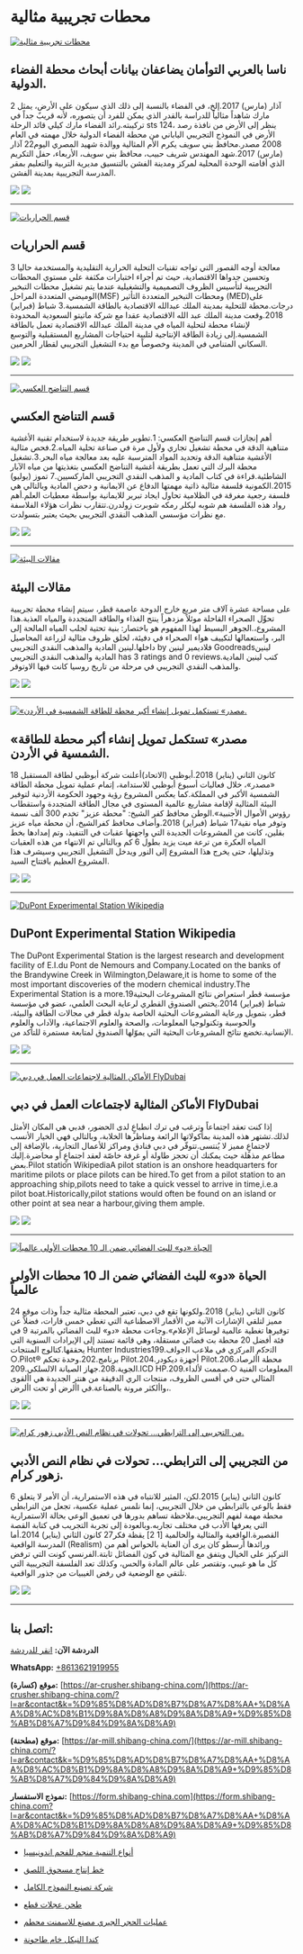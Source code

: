# محطات تجريبية مثالية

<a href="https://swt.shibang-china.com/?l=ar&img&k=%D9%85%D8%AD%D8%B7%D8%A7%D8%AA+%D8%AA%D8%AC%D8%B1%D9%8A%D8%A8%D9%8A%D8%A9+%D9%85%D8%AB%D8%A7%D9%84%D9%8A%D8%A9" target="_blank">![محطات تجريبية مثالية](http://static.shibang-china.com/all-800x300/703.jpg)</a>

## ناسا بالعربي التوأمان يضاعفان بيانات أبحاث محطة الفضاء الدولية.
2 آذار (مارس) 2017.إلخ، في الفضاء بالنسبة إلى ذلك الذي سيكون على الأرض، يمثل مارك شاهداً مثالياً للدراسة بالقدر الذي يمكن للفرد أن يتصوره، لأنه قريبٌ جداً في تركيبته.رائد الفضاء مارك كيلي قائد الرحلة sts 124، ينظر إلى الأرض من نافذة رصد الأرض في النموذج التجريبي الياباني من محطة الفضاء الدولية خلال مهمته في العام 2008 مصدر.محافظ بني سويف يكرم الأم المثالية ووالدة شهيد المصري اليوم22 آذار (مارس) 2017.شهد المهندس شريف حبيب، محافظ بني سويف، الأربعاء، حفل التكريم الذي أقامته الوحدة المحلية لمركز ومدينة الفشن بالتنسيق مديرية التربية والتعليم بمقر المدرسة التجريبية بمدينة الفشن.


<a href="https://whatsapp.shibangsoft.com/WhatsApp.php" target="_blank" title="WhatsApp">![](http://static.shibang-china.com/icon/whatsapp.png)</a> <a href="https://swt.shibang-china.com/?l=ar&icon&k=%D9%85%D8%AD%D8%B7%D8%A7%D8%AA+%D8%AA%D8%AC%D8%B1%D9%8A%D8%A8%D9%8A%D8%A9+%D9%85%D8%AB%D8%A7%D9%84%D9%8A%D8%A9" target="_blank">![](http://static.shibang-china.com/icon/chat-ar.png)</a>

---

<a href="https://swt.shibang-china.com/?l=ar&img&k=%D9%85%D8%AD%D8%B7%D8%A7%D8%AA+%D8%AA%D8%AC%D8%B1%D9%8A%D8%A8%D9%8A%D8%A9+%D9%85%D8%AB%D8%A7%D9%84%D9%8A%D8%A9" target="_blank">![قسم الحراريات](http://static.shibang-china.com/all-800x300/1081.jpg)</a>

## قسم الحراريات
3 معالجة أوجه القصور التي تواجه تقنيات التحلية الحرارية التقليدية والمستخدمة حاليا وتحسين جدواها الاقتصادية، حيث تم أجراء اختبارات مكثفة علي مستوي المحطات التجريبية لتأسيس الظروف التصميمية والتشغيلية عندما يتم تشغيل محطات التبخير الوميضي المتعددة المراحل(MSF) ومحطات التبخير المتعددة التأثير (MED)على درجات.محطة للتحلية بمدينة الملك عبدالله الاقتصادية بالطاقة الشمسية.3 شباط (فبراير) 2018.وقعت مدينة الملك عبد الله الاقتصادية عقدا مع شركة ماتيتو السعودية المحدودة لإنشاء محطة لتحلية المياه في مدينة الملك عبدالله الاقتصادية تعمل بالطاقة الشمسية.إلى زيادة الطاقة الإنتاجية لتلبية احتياجات المشاريع المستقبلية والتوسع السكاني المتنامي في المدينة وخصوصاً مع بدء التشغيل التجريبي لقطار الحرمين.


<a href="https://whatsapp.shibangsoft.com/WhatsApp.php" target="_blank" title="WhatsApp">![](http://static.shibang-china.com/icon/whatsapp.png)</a> <a href="https://swt.shibang-china.com/?l=ar&icon&k=%D9%85%D8%AD%D8%B7%D8%A7%D8%AA+%D8%AA%D8%AC%D8%B1%D9%8A%D8%A8%D9%8A%D8%A9+%D9%85%D8%AB%D8%A7%D9%84%D9%8A%D8%A9" target="_blank">![](http://static.shibang-china.com/icon/chat-ar.png)</a>

---

<a href="https://swt.shibang-china.com/?l=ar&img&k=%D9%85%D8%AD%D8%B7%D8%A7%D8%AA+%D8%AA%D8%AC%D8%B1%D9%8A%D8%A8%D9%8A%D8%A9+%D9%85%D8%AB%D8%A7%D9%84%D9%8A%D8%A9" target="_blank">![قسم التناضح العكسي](http://static.shibang-china.com/all-800x300/1176.jpg)</a>

## قسم التناضح العكسي
أهم إنجازات قسم التناضح العكسي: 1.تطوير طريقة جديدة لاستخدام تقنية الأغشية متناهية الدقة في محطة تشغيل تجاري ولأول مرة في صناعة تحلية المياه.2.فحص مثالية الأغشية متناهية الدقة وتحديد المواد المترسبة عليه بعد معالجة مياه البحر.3.تشغيل محطة البرك التي تعمل بطريقة أغشية التناضح العكسي بتغذيتها من مياه الآبار الشاطئية.قراءة في كتاب المادية و المذهب النقدي التجريبي الماركسيين.7 تموز (يوليو) 2015.الكمونية فلسفة مثالية ذاتية مهمتها الدفاع عن الايمانية و دحض المادية وبالتالي هي فلسفة رجعية مغرقة في الظلامية تحاول ايجاد تبرير للايمانية بواسطة معطيات العلم.أهم رواد هذه الفلسفة هم شوبه ليكلر رمكه شوبرت زولدرن.تتقارب نظرات هؤلاء الفلاسفة مع نظرات مؤسسي المذهب النقدي التجريبي بحيث يعتبر بتسولدت.


<a href="https://whatsapp.shibangsoft.com/WhatsApp.php" target="_blank" title="WhatsApp">![](http://static.shibang-china.com/icon/whatsapp.png)</a> <a href="https://swt.shibang-china.com/?l=ar&icon&k=%D9%85%D8%AD%D8%B7%D8%A7%D8%AA+%D8%AA%D8%AC%D8%B1%D9%8A%D8%A8%D9%8A%D8%A9+%D9%85%D8%AB%D8%A7%D9%84%D9%8A%D8%A9" target="_blank">![](http://static.shibang-china.com/icon/chat-ar.png)</a>

---

<a href="https://swt.shibang-china.com/?l=ar&img&k=%D9%85%D8%AD%D8%B7%D8%A7%D8%AA+%D8%AA%D8%AC%D8%B1%D9%8A%D8%A8%D9%8A%D8%A9+%D9%85%D8%AB%D8%A7%D9%84%D9%8A%D8%A9" target="_blank">![مقالات البيئة](http://static.shibang-china.com/all-800x300/1120.jpg)</a>

## مقالات البيئة
على مساحة عشرة آلاف متر مربع خارج الدوحة عاصمة قطر، سيتم إنشاء محطة تجريبية تحوِّل الصحراء القاحلة موئلاً مزدهراً ينتج الغذاء والطاقة المتجددة والمياه العذبة.هذا المشروع،.الجوهر البسيط لهذا المفهوم هو باختصار: بنية تحتية لجلب المياه المالحة إلى البر، واستعمالها لتكييف هواء الصحراء في دفيئة، لخلق ظروف مثالية لزراعة المحاصيل داخلها.لينين المادية والمذهب النقدي التجريبي by فلاديمير لينين Goodreadsلينين المادية والمذهب النقدي التجريبي has 3 ratings and 0 reviews.كتب لينين المادية والمذهب النقدي التجريبي في مرحلة من تاريخ روسيا كانت فيها الاوتوقر.


<a href="https://whatsapp.shibangsoft.com/WhatsApp.php" target="_blank" title="WhatsApp">![](http://static.shibang-china.com/icon/whatsapp.png)</a> <a href="https://swt.shibang-china.com/?l=ar&icon&k=%D9%85%D8%AD%D8%B7%D8%A7%D8%AA+%D8%AA%D8%AC%D8%B1%D9%8A%D8%A8%D9%8A%D8%A9+%D9%85%D8%AB%D8%A7%D9%84%D9%8A%D8%A9" target="_blank">![](http://static.shibang-china.com/icon/chat-ar.png)</a>

---

<a href="https://swt.shibang-china.com/?l=ar&img&k=%D9%85%D8%AD%D8%B7%D8%A7%D8%AA+%D8%AA%D8%AC%D8%B1%D9%8A%D8%A8%D9%8A%D8%A9+%D9%85%D8%AB%D8%A7%D9%84%D9%8A%D8%A9" target="_blank">![«مصدر» تستكمل تمويل إنشاء أكبر محطة للطاقة الشمسية في الأردن.](http://static.shibang-china.com/all-800x300/400.jpg)</a>

## «مصدر» تستكمل تمويل إنشاء أكبر محطة للطاقة الشمسية في الأردن.
18 كانون الثاني (يناير) 2018.أبوظبي (الاتحاد)أعلنت شركة أبوظبي لطاقة المستقبل «مصدر»، خلال فعاليات أسبوع أبوظبي للاستدامة، إتمام عملية تمويل محطة الطاقة الشمسية الأكبر في المملكة.كما يعكس المشروع رؤية وجهود الحكومة الأردنية لتوفير البيئة المثالية لإقامة مشاريع عالمية المستوى في مجال الطاقة المتجددة واستقطاب رؤوس الأموال الأجنبية».الوطن  محافظ كفر الشيخ: &quot;محطة عزيز&quot; تخدم 300 ألف نسمة وتوفر مياه نقية17 شباط (فبراير) 2018.وأضاف محافظ كفرالشيخ، أن محطة مياه عزيز بقلين، كانت من المشروعات الجديدة التي واجهتها عقبات في التنفيذ، وتم إمدادها بخط المياه العكرة من ترعة ميت يزيد بطول 6 كم وبالتالي تم الانتهاء من هذه العقبات وتذليلها، حتى يخرج هذا المشروع إلى النور ويدخل التشغيل التجريبي وسيشرف هذا المشروع العظيم بافتتاح السيد.


<a href="https://whatsapp.shibangsoft.com/WhatsApp.php" target="_blank" title="WhatsApp">![](http://static.shibang-china.com/icon/whatsapp.png)</a> <a href="https://swt.shibang-china.com/?l=ar&icon&k=%D9%85%D8%AD%D8%B7%D8%A7%D8%AA+%D8%AA%D8%AC%D8%B1%D9%8A%D8%A8%D9%8A%D8%A9+%D9%85%D8%AB%D8%A7%D9%84%D9%8A%D8%A9" target="_blank">![](http://static.shibang-china.com/icon/chat-ar.png)</a>

---

<a href="https://swt.shibang-china.com/?l=ar&img&k=%D9%85%D8%AD%D8%B7%D8%A7%D8%AA+%D8%AA%D8%AC%D8%B1%D9%8A%D8%A8%D9%8A%D8%A9+%D9%85%D8%AB%D8%A7%D9%84%D9%8A%D8%A9" target="_blank">![DuPont Experimental Station Wikipedia](http://static.shibang-china.com/all-800x300/204.jpg)</a>

## DuPont Experimental Station Wikipedia
The DuPont Experimental Station is the largest research and development facility of E.I.du Pont de Nemours and Company.Located on the banks of the Brandywine Creek in Wilmington,Delaware,it is home to some of the most important discoveries of the modern chemical industry.The Experimental Station is a more.مؤسسة قطر استعراض نتائج المشروعات البحثية19 شباط (فبراير) 2014.يختص الصندوق القطري لرعاية البحث العلمي، عضو في مؤسسة قطر، بتمويل ورعاية المشروعات البحثية الخاصة بدولة قطر في مجالات الطاقة والبيئة، والحوسبة وتكنولوجيا المعلومات، والصحة والعلوم الاجتماعية، والآداب والعلوم الإنسانية.تخضع نتائج المشروعات البحثية التي يموّلها الصندوق لمتابعة مستمرة للتأكد من.


<a href="https://whatsapp.shibangsoft.com/WhatsApp.php" target="_blank" title="WhatsApp">![](http://static.shibang-china.com/icon/whatsapp.png)</a> <a href="https://swt.shibang-china.com/?l=ar&icon&k=%D9%85%D8%AD%D8%B7%D8%A7%D8%AA+%D8%AA%D8%AC%D8%B1%D9%8A%D8%A8%D9%8A%D8%A9+%D9%85%D8%AB%D8%A7%D9%84%D9%8A%D8%A9" target="_blank">![](http://static.shibang-china.com/icon/chat-ar.png)</a>

---

<a href="https://swt.shibang-china.com/?l=ar&img&k=%D9%85%D8%AD%D8%B7%D8%A7%D8%AA+%D8%AA%D8%AC%D8%B1%D9%8A%D8%A8%D9%8A%D8%A9+%D9%85%D8%AB%D8%A7%D9%84%D9%8A%D8%A9" target="_blank">![الأماكن المثالية لاجتماعات العمل في دبي FlyDubai](http://static.shibang-china.com/all-800x300/1298.jpg)</a>

## الأماكن المثالية لاجتماعات العمل في دبي FlyDubai
إذا كنت تعقد اجتماعاً وترغب في ترك انطباعٍ لدى الحضور، فدبي هي المكان الأمثل لذلك.تشتهر هذه المدينة بمأكولاتها الرائعة ومناظرها الخلابة، وبالتالي فهي الخيار الأنسب لاجتماعٍ مميز لا يُنتسى.تتوفّر في دبي فنادق ومراكز للأعمال التجارية، بالإضافة إلى مطاعم مذهلة حيث يمكنك أن تحجز طاولة أو غرفة خاصّة لعقد اجتماعٍ أو محاضرة.إليك بعض.Pilot station WikipediaA pilot station is an onshore headquarters for maritime pilots or place pilots can be hired.To get from a pilot station to an approaching ship,pilots need to take a quick vessel to arrive in time,i.e.a pilot boat.Historically,pilot stations would often be found on an island or other point at sea near a harbour,giving them ample.


<a href="https://whatsapp.shibangsoft.com/WhatsApp.php" target="_blank" title="WhatsApp">![](http://static.shibang-china.com/icon/whatsapp.png)</a> <a href="https://swt.shibang-china.com/?l=ar&icon&k=%D9%85%D8%AD%D8%B7%D8%A7%D8%AA+%D8%AA%D8%AC%D8%B1%D9%8A%D8%A8%D9%8A%D8%A9+%D9%85%D8%AB%D8%A7%D9%84%D9%8A%D8%A9" target="_blank">![](http://static.shibang-china.com/icon/chat-ar.png)</a>

---

<a href="https://swt.shibang-china.com/?l=ar&img&k=%D9%85%D8%AD%D8%B7%D8%A7%D8%AA+%D8%AA%D8%AC%D8%B1%D9%8A%D8%A8%D9%8A%D8%A9+%D9%85%D8%AB%D8%A7%D9%84%D9%8A%D8%A9" target="_blank">![الحياة «دو» للبث الفضائي ضمن الـ 10 محطات الأولى عالمياً](http://static.shibang-china.com/all-800x300/1342.jpg)</a>

## الحياة «دو» للبث الفضائي ضمن الـ 10 محطات الأولى عالمياً
24 كانون الثاني (يناير) 2018.ولكونها تقع في دبي، تعتبر المحطة مثالية جداً وذات موقع مميز لتلقي الإشارات الآتية من الأقمار الاصطناعية التي تغطي خمس قارات، فضلاً عن توفيرها تغطية عالمية لوسائل الإعلام».وجاءت محطة «دو» للبث الفضائي بالمرتبة 9 في فئة أفضل 20 محطة بث فضائي مستقلة، وهي قائمة تستند إلى الإيرادات السنوية التي يحققها.كتالوج المنتجات Hunter Industries199.اﻟﺗﺣﮐم اﻟﻣرﮐزي ﻓﻲ ﻣﻼﻋب اﻟﺟوﻟف ○.Pilot® برنامج.202.وحدة تحكم Pilot.204.أجهزة ديكودر Pilot.206.محطة األرصاد الجوية.208.جهاز الصيانة الالسلكي.209.ICD HP.209.المعلومات الفنية ○.صممت لألداء المثالي حتى في أقسى الظروف، منتجات الري الدقيقة من هنتر الجديدة هي األقوى واألكثر مرونة بالصناعة.في األرض أو تحت األرض،.


<a href="https://whatsapp.shibangsoft.com/WhatsApp.php" target="_blank" title="WhatsApp">![](http://static.shibang-china.com/icon/whatsapp.png)</a> <a href="https://swt.shibang-china.com/?l=ar&icon&k=%D9%85%D8%AD%D8%B7%D8%A7%D8%AA+%D8%AA%D8%AC%D8%B1%D9%8A%D8%A8%D9%8A%D8%A9+%D9%85%D8%AB%D8%A7%D9%84%D9%8A%D8%A9" target="_blank">![](http://static.shibang-china.com/icon/chat-ar.png)</a>

---

<a href="https://swt.shibang-china.com/?l=ar&img&k=%D9%85%D8%AD%D8%B7%D8%A7%D8%AA+%D8%AA%D8%AC%D8%B1%D9%8A%D8%A8%D9%8A%D8%A9+%D9%85%D8%AB%D8%A7%D9%84%D9%8A%D8%A9" target="_blank">![﻿من التجريبي إلى الترابطي… تحولات في نظام النص الأدبي زهور كرام.](http://static.shibang-china.com/all-800x300/464.jpg)</a>

## ﻿من التجريبي إلى الترابطي… تحولات في نظام النص الأدبي زهور كرام.
6 كانون الثاني (يناير) 2015.لكن، المثير للانتباه في هذه الاستمرارية، أن الأمر لا يتعلق فقط بالوعي بالترابطي من خلال التجريبي، إنما نلمس عملية عكسية، تجعل من الترابطي محطة مهمة لفهم التجريبي.ملاحظة تساهم بدورها في تعميق الوعي بحالة الاستمرارية التي يعرفها الأدب في مختلف تجاربه.وبالعودة إلى تجربة التجريب في كتابة القصة القصيرة.الواقعية والمثالية والحالمية [1 2] يقظة فكر27 كانون الثاني (يناير) 2014.أما المدرسة الواقعية (Realism) ورائدها أرسطو كان يرى أن العناية بالحواس أهم من التركيز على الخيال ويتفق مع المثالية في كون الفضائل ثابتة.الفرنسي كونت التي ترفض كل ما هو غيبي، وتقتصر على عالم المادة والحس، وكذلك تعد الفلسفة التجريبية التي تلتقي مع الوضعية في رفض الغيبيات من جذور الواقعية.


<a href="https://whatsapp.shibangsoft.com/WhatsApp.php" target="_blank" title="WhatsApp">![](http://static.shibang-china.com/icon/whatsapp.png)</a> <a href="https://swt.shibang-china.com/?l=ar&icon&k=%D9%85%D8%AD%D8%B7%D8%A7%D8%AA+%D8%AA%D8%AC%D8%B1%D9%8A%D8%A8%D9%8A%D8%A9+%D9%85%D8%AB%D8%A7%D9%84%D9%8A%D8%A9" target="_blank">![](http://static.shibang-china.com/icon/chat-ar.png)</a>

---
## اتصل بنا:

**الدردشة الآن:** [انقر للدردشة](https://swt.shibang-china.com?l=ar&contact&k=%D9%85%D8%AD%D8%B7%D8%A7%D8%AA+%D8%AA%D8%AC%D8%B1%D9%8A%D8%A8%D9%8A%D8%A9+%D9%85%D8%AB%D8%A7%D9%84%D9%8A%D8%A9)

**WhatsApp:**  [+8613621919955](https://whatsapp.shibangsoft.com/WhatsApp.php)

**موقع (كسارة):** [https://ar-crusher.shibang-china.com/](https://ar-crusher.shibang-china.com/?l=ar&contact&k=%D9%85%D8%AD%D8%B7%D8%A7%D8%AA+%D8%AA%D8%AC%D8%B1%D9%8A%D8%A8%D9%8A%D8%A9+%D9%85%D8%AB%D8%A7%D9%84%D9%8A%D8%A9)

**موقع (مطحنة):** [https://ar-mill.shibang-china.com/](https://ar-mill.shibang-china.com/?l=ar&contact&k=%D9%85%D8%AD%D8%B7%D8%A7%D8%AA+%D8%AA%D8%AC%D8%B1%D9%8A%D8%A8%D9%8A%D8%A9+%D9%85%D8%AB%D8%A7%D9%84%D9%8A%D8%A9)

**نموذج الاستفسار:** [https://form.shibang-china.com](https://form.shibang-china.com?l=ar&contact&k=%D9%85%D8%AD%D8%B7%D8%A7%D8%AA+%D8%AA%D8%AC%D8%B1%D9%8A%D8%A8%D9%8A%D8%A9+%D9%85%D8%AB%D8%A7%D9%84%D9%8A%D8%A9)

* [أنواع التنمية منجم للفحم اندونيسيا](../27/%D8%A3%D9%86%D9%88%D8%A7%D8%B9%20%D8%A7%D9%84%D8%AA%D9%86%D9%85%D9%8A%D8%A9%20%D9%85%D9%86%D8%AC%D9%85%20%D9%84%D9%84%D9%81%D8%AD%D9%85%20%D8%A7%D9%86%D8%AF%D9%88%D9%86%D9%8A%D8%B3%D9%8A%D8%A7.md)

* [خط إنتاج مسحوق اللصق](../30/%D8%AE%D8%B7%20%D8%A5%D9%86%D8%AA%D8%A7%D8%AC%20%D9%85%D8%B3%D8%AD%D9%88%D9%82%20%D8%A7%D9%84%D9%84%D8%B5%D9%82.md)

* [شركة تصنيع النموذج الكامل](../30/%D8%B4%D8%B1%D9%83%D8%A9%20%D8%AA%D8%B5%D9%86%D9%8A%D8%B9%20%D8%A7%D9%84%D9%86%D9%85%D9%88%D8%B0%D8%AC%20%D8%A7%D9%84%D9%83%D8%A7%D9%85%D9%84.md)

* [طحن عجلات قطع](../27/%D8%B7%D8%AD%D9%86%20%D8%B9%D8%AC%D9%84%D8%A7%D8%AA%20%D9%82%D8%B7%D8%B9.md)

* [عمليات الحجر الجيري مصنع للاسمنت محطم](../26/%D8%B9%D9%85%D9%84%D9%8A%D8%A7%D8%AA%20%D8%A7%D9%84%D8%AD%D8%AC%D8%B1%20%D8%A7%D9%84%D8%AC%D9%8A%D8%B1%D9%8A%20%D9%85%D8%B5%D9%86%D8%B9%20%D9%84%D9%84%D8%A7%D8%B3%D9%85%D9%86%D8%AA%20%D9%85%D8%AD%D8%B7%D9%85.md)

* [كندا النيكل خام طاحونة](../29/%D9%83%D9%86%D8%AF%D8%A7%20%D8%A7%D9%84%D9%86%D9%8A%D9%83%D9%84%20%D8%AE%D8%A7%D9%85%20%D8%B7%D8%A7%D8%AD%D9%88%D9%86%D8%A9.md)